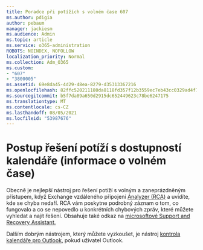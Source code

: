 ```yaml
---
title: Poradce při potížích s volném čase 607
ms.author: pdigia
author: pebaum
manager: jackiesm
ms.audience: Admin
ms.topic: article
ms.service: o365-administration
ROBOTS: NOINDEX, NOFOLLOW
localization_priority: Normal
ms.collection: Adm_O365
ms.custom:
- "607"
- "3800005"
ms.assetid: 69e8da45-4d29-48ea-8279-d35313367216
ms.openlocfilehash: 82ffc520211180da8118fd357f12b3559ec7eb43cc0329ad4f7e58f42bd8c3eb
ms.sourcegitcommit: b5f7da89a650d2915dc652449623c78be6247175
ms.translationtype: MT
ms.contentlocale: cs-CZ
ms.lasthandoff: 08/05/2021
ms.locfileid: "53987676"
---
```

# <a name="troubleshooting-steps-for-calendar-availability-freebusy"></a>Postup řešení potíží s dostupností kalendáře (informace o volném čase)

Obecně je nejlepší nástroj pro řešení potíží s volným a zaneprázdněným přístupem, když Exchange vzdáleného připojení [Analyzer (RCA)](https://testconnectivity.microsoft.com/Default.aspx?testId=freeBusy) a uvidíte, kde se chyba nedaří. RCA vám poskytne podrobný záznam o tom, co fungovalo a co se nepovedlo u konkrétních chybových zpráv, které můžete vyhledat a najít řešení. Obsahuje také odkaz na [microsoftové Support and Recovery Assistant.](https://diagnostics.office.com/)

Dalším dobrým nástrojem, který můžete vyzkoušet, je nástroj [kontrola kalendáře pro Outlook,](https://www.microsoft.com/download/details.aspx?id=28786) pokud uživatel Outlook.

